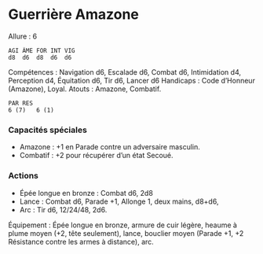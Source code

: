 # Guerrière Amazone

Allure : 6

	AGI	ÂME	FOR	INT	VIG
	d8	d6	d8	d6	d6

Compétences : Navigation d6, Escalade d6, Combat d6, Intimidation d4, Perception d4, Équitation d6, Tir d6, Lancer d6
Handicaps : Code d’Honneur (Amazone), Loyal.
Atouts : Amazone, Combatif.

	PAR	RES
	6 (7)	6 (1)

### Capacités spéciales
- Amazone : +1 en Parade contre un adversaire masculin.
- Combatif : +2 pour récupérer d’un état Secoué.

### Actions
- Épée longue en bronze : Combat d6, 2d8
- Lance : Combat d6, Parade +1, Allonge 1, deux mains, d8+d6,
- Arc : Tir d6, 12/24/48, 2d6.

Équipement : Épée longue en bronze, armure de cuir légère, heaume à plume moyen (+2, tête seulement), lance, bouclier moyen (Parade +1, +2 Résistance contre les armes à distance), arc.
